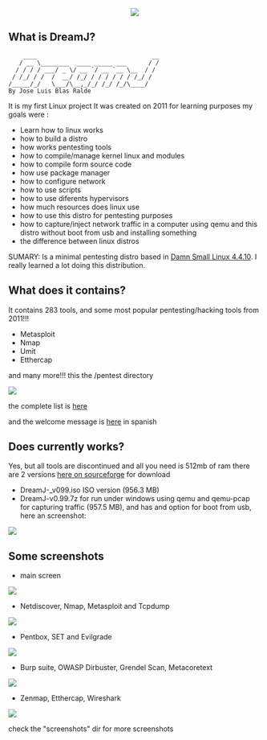 

<p align="center">
  <img src="logo.png">
</p>

## What is DreamJ?

        ____                                __
       / __ \________  ____ _____ ___      / /
      / / / / ___/ _ \/ __ `/ __ `__ \__  / / 
     / /_/ / /  /  __/ /_/ / / / / / / /_/ /  
    /_____/_/   \___/\__,_/_/ /_/ /_/\____/
    By Jose Luis Blas Ralde

It is my first Linux project It was created on 2011 for learning purposes 
my goals were :

* Learn how to linux works
* how to build a distro
* how works pentesting tools
* how to compile/manage kernel linux and modules
* how to compile form source code
* how use package manager
* how to configure network
* how to use scripts
* how to use diferents hypervisors
* how much resources does linux use
* how to use this distro for pentesting purposes
* how to capture/inject network traffic in a computer using qemu and this distro without boot from usb and installing something 
* the difference between linux distros

SUMARY: Is a minimal pentesting distro based in [Damn Small Linux 4.4.10](http://www.damnsmalllinux.org/). I really learned a lot doing this distribution.

## What does it contains?
It contains 283 tools, and some most popular pentesting/hacking tools from 2011!!!

* Metasploit
* Nmap
* Umit
* Etthercap

and many more!!! this the /pentest directory

![](diagrm.png)

the complete list is [here](tools.htm)

and the welcome message is [here](ayuda.html) in spanish


## Does currently works?

Yes, but all tools are discontinued and all you need is 512mb of ram 
there are 2 versions [here on sourceforge](https://sourceforge.net/projects/d-project/files/dream-j/) for download 

* DreamJ-_v099.iso ISO version (956.3 MB)
* DreamJ-v0.99.7z for run under windows using qemu and qemu-pcap for capturing traffic (957.5 MB), and has and option for boot from usb, here an screenshot:

![](screenshots/underwin7.png)

## Some screenshots

* main screen

![](screenshots/main.png)

* Netdiscover, Nmap, Metasploit and Tcpdump

![](screenshots/screen1.png)

* Pentbox, SET and Evilgrade

![](screenshots/screen2.png)

* Burp suite, OWASP Dirbuster, Grendel Scan, Metacoretext

![](screenshots/screen3.png)

* Zenmap, Etthercap, Wireshark

![](screenshots/screen4.png)

check the "screenshots" dir for more screenshots                               
